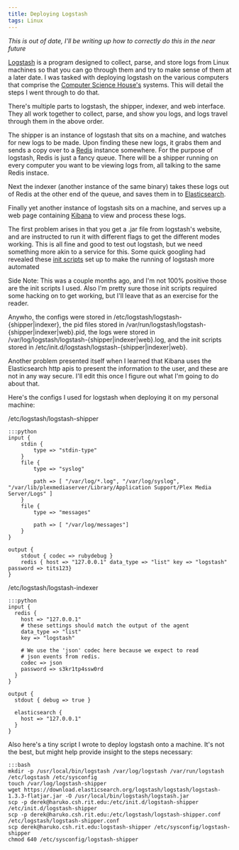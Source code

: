 ```yaml
---
title: Deploying Logstash
tags: Linux
---
```


_This is out of date, I'll be writing up how to correctly do this in the near
future_

[Logstash](ihttp://logstash.net/) is a program designed to collect, parse, and
store logs from Linux machines so that you can go through them and try to make
sense of them at a later date. I was tasked with deploying logstash on the
various computers that comprise the 
[Computer Science House's](http://csh.rit.edu/) systems. This will detail the
steps I went through to do that.

There's multiple parts to logstash, the shipper, indexer, and web interface.
They all work together to collect, parse, and show you logs, and logs travel
through them in the above order.

The shipper is an instance of logstash that sits on a machine, and watches for 
new logs to be made. Upon finding these new logs, it grabs them and sends a copy
over to a [Redis](http://redis.io/) instance somewhere. For the purpose of 
logstash, Redis is just a fancy queue. There will be a shipper running on every
computer you want to be viewing logs from, all talking to the same Redis
instace.

Next the indexer (another instance of the same binary) takes these logs out of
Redis at the other end of the queue, and saves them in to
[Elasticsearch](http://www.elasticsearch.org/).

Finally yet another instance of logstash sits on a machine, and serves up a web
page containing [Kibana](http://www.elasticsearch.org/overview/kibana/) to view
and process these logs.

The first problem arises in that you get a .jar file from logstash's website,
and are instructed to run it with different flags to get the different modes
working. This is all fine and good to test out logstash, but we need something
more akin to a service for this. Some quick googling had revealed these
[init scripts](https://gist.github.com/jippi/1065761) set up to make the running
of logstash more automated

Side Note: This was a couple months ago, and I'm not 100% positive those are 
the init scripts I used. Also I'm pretty sure those init scripts required some 
hacking on to get working, but I'll leave that as an exercise for the reader.

Anywho, the configs were stored in /etc/logstash/logstash-{shipper|indexer},
the pid files stored in /var/run/logstash/logstash-{shipper|indexer|web}.pid,
the logs were stored in /var/log/logstash/logstash-{shipper|indexer|web}.log,
and the init scripts stored in
/etc/init.d/logstash/logstash-{shipper|indexer|web}.

Another problem presented itself when I learned that Kibana uses the
Elasticsearch http apis to present the information to the user, and these are
not in any way secure. I'll edit this once I figure out what I'm going to do
about that.

Here's the configs I used for logstash when deploying it on my personal machine:

/etc/logstash/logstash-shipper

    :::python
    input {
        stdin {
            type => "stdin-type"
        }
        file {
            type => "syslog"

            path => [ "/var/log/*.log", "/var/log/syslog", "/var/lib/plexmediaserver/Library/Application Support/Plex Media Server/Logs" ]
        }
        file {
            type => "messages"

            path => [ "/var/log/messages"]
        }
    }

    output {
        stdout { codec => rubydebug }
        redis { host => "127.0.0.1" data_type => "list" key => "logstash" password => tits123}
    }

/etc/logstash/logstash-indexer

    :::python
    input {
      redis {
        host => "127.0.0.1"
        # these settings should match the output of the agent
        data_type => "list"
        key => "logstash"

        # We use the 'json' codec here because we expect to read
        # json events from redis.
        codec => json
        password => s3kr1tp4ssw0rd
      }
    }

    output {
      stdout { debug => true }

      elasticsearch {
        host => "127.0.0.1"
      }
    }

Also here's a tiny script I wrote to deploy logstash onto a machine. It's not
the best, but might help provide insight to the steps necessary:

    :::bash
    mkdir -p /usr/local/bin/logstash /var/log/logstash /var/run/logstash /etc/logstash /etc/sysconfig
    touch /var/log/logstash-shipper
    wget https://download.elasticsearch.org/logstash/logstash/logstash-1.3.3-flatjar.jar -O /usr/local/bin/logstash/logstash.jar
    scp -p derek@haruko.csh.rit.edu:/etc/init.d/logstash-shipper /etc/init.d/logstash-shipper
    scp -p derek@haruko.csh.rit.edu:/etc/logstash/logstash-shipper.conf /etc/logstash/logstash-shipper.conf 
    scp derek@haruko.csh.rit.edu:logstash-shipper /etc/sysconfig/logstash-shipper
    chmod 640 /etc/sysconfig/logstash-shipper
